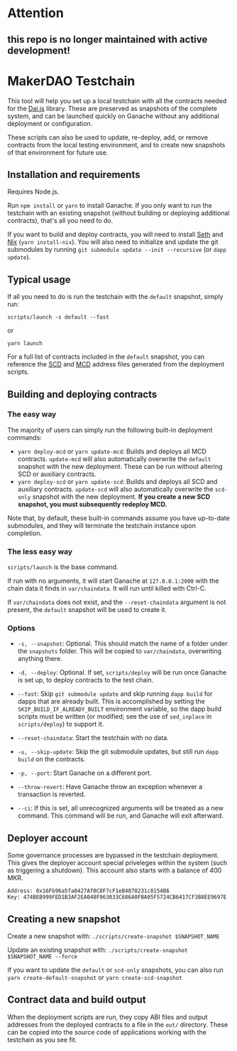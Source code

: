# Attention

## this repo is no longer maintained with active development! 

# MakerDAO Testchain

This tool will help you set up a local testchain with all the contracts needed for the [Dai.js](https://github.com/makerdao/dai.js) library. These are preserved as snapshots of the complete system, and can be launched quickly on Ganache without any additional deployment or configuration.

These scripts can also be used to update, re-deploy, add, or remove contracts from the local testing environment, and to create new snapshots of that environment for future use.

## Installation and requirements

Requires Node.js.

Run `npm install` or `yarn` to install Ganache. If you only want to run the testchain with an existing snapshot (without building or deploying additional contracts), that's all you need to do.

If you want to build and deploy contracts, you will need to install [Seth](https://dapp.tools/seth/) and [Nix](https://github.com/NixOS/nix) (`yarn install-nix`). You will also need to initialize and update the git submodules by running `git submodule update --init --recursive` (or `dapp update`).

## Typical usage

If all you need to do is run the testchain with the `default` snapshot, simply run:

```
scripts/launch -s default --fast
```
or
```
yarn launch
```

For a full list of contracts included in the `default` snapshot, you can reference the [SCD](https://github.com/makerdao/testchain/blob/dai.js/out/addresses.json) and [MCD](https://github.com/makerdao/testchain/blob/dai.js/out/addresses-mcd.json) address files generated from the deployment scripts.

## Building and deploying contracts

### The easy way

The majority of users can simply run the following built-in deployment commands:

- `yarn deploy-mcd` or `yarn update-mcd`: Builds and deploys all MCD contracts. `update-mcd` will also automatically overwrite the `default` snapshot with the new deployment. These can be run without altering SCD or auxiliary contracts.
- `yarn deploy-scd` or `yarn update-scd`: Builds and deploys all SCD and auxiliary contracts. `update-scd` will also automatically overwrite the `scd-only` snapshot with the new deployment. **If you create a new SCD snapshot, you must subsequently redeploy MCD.**

Note that, by default, these built-in commands assume you have up-to-date submodules, and they will terminate the testchain instance upon completion.

### The less easy way

`scripts/launch` is the base command.

If run with no arguments, it will start Ganache at `127.0.0.1:2000` with the chain data it finds in `var/chaindata`. It will run until killed with Ctrl-C.

If `var/chaindata` does not exist, and the `--reset-chaindata` argument is not present, the `default` snapshot will be used to create it.

### Options

* `-s, --snapshot`: Optional. This should match the name of a folder under the `snapshots` folder. This will be copied to `var/chaindata`, overwriting anything there.

* `-d, --deploy`: Optional. If set, `scripts/deploy` will be run once Ganache is set up, to deploy contracts to the test chain.

* `--fast`: Skip `git submodule update` and skip running `dapp build` for dapps that are already built. This is accomplished by setting the `SKIP_BUILD_IF_ALREADY_BUILT` environment variable, so the dapp build scripts must be written (or modified; see the use of `sed_inplace` in `scripts/deploy`) to support it.

* `--reset-chaindata`: Start the testchain with no data.

* `-u, --skip-update`: Skip the git submodule updates, but still run `dapp build` on the contracts.

* `-p, --port`: Start Ganache on a different port.

* `--throw-revert`: Have Ganache throw an exception whenever a transaction is reverted.

* `--ci`: If this is set, all unrecognized arguments will be treated as a new command. This command will be run, and Ganache will exit afterward.


## Deployer account

Some governance processes are bypassed in the testchain deployment. This gives the deployer account special priveleges within the system (such as triggering a shutdown). This account also starts with a balance of 400 MKR.

```
Address: 0x16Fb96a5fa0427Af0C8F7cF1eB4870231c8154B6
Key: 474BEB999FED1B3AF2EA048F963833C686A0FBA05F5724CB6417CF3B8EE9697E
```

## Creating a new snapshot

Create a new snapshot with: `./scripts/create-snapshot $SNAPSHOT_NAME`

Update an existing snapshot with: `./scripts/create-snapshot $SNAPSHOT_NAME --force`

If you want to update the `default` or `scd-only` snapshots, you can also run `yarn create-default-snapshot` or `yarn create-scd-snapshot`

## Contract data and build output

When the deployment scripts are run, they copy ABI files and output addresses from the deployed contracts to a file in the `out/` directory. These can be copied into the source code of applications working with the testchain as you see fit.
